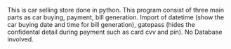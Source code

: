 This is car selling store done in python. This program consist of three main parts as car buying, payment, bill generation.
Import of datetime (show the car buying date and time for bill generation), gatepass (hides the confidental detail during payment such as card cvv and pin).
No Database involved.
